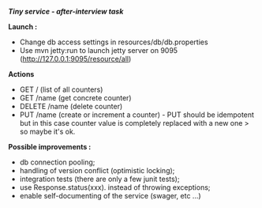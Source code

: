 **_Tiny service - after-interview task_**


**Launch :** 
- Change db access settings in resources/db/db.properties
- Use mvn jetty:run to launch jetty server on 9095 (http://127.0.0.1:9095/resource/all)

**Actions**
- GET / (list of all counters)
- GET /name (get concrete counter)
- DELETE /name (delete counter)
- PUT /name (create or increment a counter) - PUT should be idempotent but in this case counter value is completely replaced with a new one > so maybe it's ok.

**Possible improvements :** 
- db connection pooling;
- handling of version conflict (optimistic locking);
- integration tests (there are only a few junit tests);
- use Response.status(xxx). instead of throwing exceptions;
- enable self-documenting of the service (swager, etc ...)